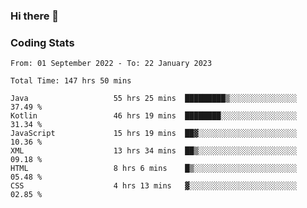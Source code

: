 ### Hi there 👋

<!--
**Girrafeec/girrafeec** is a ✨ _special_ ✨ repository because its `README.md` (this file) appears on your GitHub profile.

Here are some ideas to get you started:

- 🔭 I’m currently working on ...
- 🌱 I’m currently learning ...
- 👯 I’m looking to collaborate on ...
- 🤔 I’m looking for help with ...
- 💬 Ask me about ...
- 📫 How to reach me: ...
- 😄 Pronouns: ...
- ⚡ Fun fact: ...
-->

### Coding Stats
<!--START_SECTION:waka-->

```text
From: 01 September 2022 - To: 22 January 2023

Total Time: 147 hrs 50 mins

Java                   55 hrs 25 mins  █████████▒░░░░░░░░░░░░░░░   37.49 %
Kotlin                 46 hrs 19 mins  ████████░░░░░░░░░░░░░░░░░   31.34 %
JavaScript             15 hrs 19 mins  ██▓░░░░░░░░░░░░░░░░░░░░░░   10.36 %
XML                    13 hrs 34 mins  ██▒░░░░░░░░░░░░░░░░░░░░░░   09.18 %
HTML                   8 hrs 6 mins    █▒░░░░░░░░░░░░░░░░░░░░░░░   05.48 %
CSS                    4 hrs 13 mins   ▓░░░░░░░░░░░░░░░░░░░░░░░░   02.85 %
```

<!--END_SECTION:waka-->
